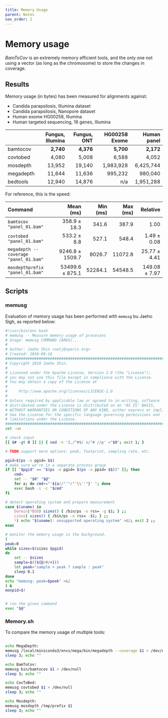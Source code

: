 ```yaml
---
title: Memory Usage
parent: Notes
nav_order: 2
---
```


# Memory usage

*BamToCov* is an extremely memory efficient tools, and the only one not
using a vector (as long as the chromosome) to store the changes in coverage.

## Results

Memory usage (in bytes) has been measured for alignments against:

* Candida parapsilosis, Illumina dataset
* Candida parapsilosis, Nanopore dataset
* Human exome HG00258, Illumina
* Human targeted sequencing, 16 genes, Illumina

|           | Fungus, Illumina | Fungus, ONT | HG00258 Exome | Human panel |
| --------- | ---------------: | ----------: | ------------: | ----------: |
| bamtocov  |        **2,740** |   **4,376** |     **5,700** |   **2,172** |
| covtobed  |            4,080 |       5,008 |         6,588 |       4,052 |
| mosdepth  |           13,952 |      19,140 |     1,983,928 |   6,425,744 |
| megadepth |           11,644 |      11,636 |       995,232 |     980,040 |
| bedtools  |           12,940 |      14,876 |           n/a |   1,951,288 |

For reference, this is the speed:

| Command                               |       Mean (ms) | Min (ms) | Max (ms) |      Relative |
| :------------------------------------ | --------------: | -------: | -------: | ------------: |
| `bamtocov "panel_01.bam"`             |    358.9 ± 18.3 |    341.6 |    387.9 |          1.00 |
| `covtobed "panel_01.bam"`             |     533.2 ± 8.8 |    527.1 |    548.4 |   1.49 ± 0.08 |
| `megadepth --coverage "panel_01.bam"` | 9246.8 ± 1509.7 |   8026.7 |  11072.8 |  25.77 ± 4.41 |
| `mosdepthprefix "panel_01.bam"`       | 53499.6 ± 875.1 |  52284.1 |  54548.5 | 149.08 ± 7.97 |

## Scripts

### memusg 

Evaluation of memory usage has been performed with `memusg` bu Jaeho Sigh,
as reported below:

```bash
#!/usr/bin/env bash
# memusg -- Measure memory usage of processes
# Usage: memusg COMMAND [ARGS]...
#
# Author: Jaeho Shin <netj@sparcs.org>
# Created: 2010-08-16
############################################################################
# Copyright 2010 Jaeho Shin.                                               #
#                                                                          #
# Licensed under the Apache License, Version 2.0 (the "License");          #
# you may not use this file except in compliance with the License.         #
# You may obtain a copy of the License at                                  #
#                                                                          #
#     http://www.apache.org/licenses/LICENSE-2.0                           #
#                                                                          #
# Unless required by applicable law or agreed to in writing, software      #
# distributed under the License is distributed on an "AS IS" BASIS,        #
# WITHOUT WARRANTIES OR CONDITIONS OF ANY KIND, either express or implied. #
# See the License for the specific language governing permissions and      #
# limitations under the License.                                           #
############################################################################
set -um

# check input
[[ $# -gt 0 ]] || { sed -n '2,/^#$/ s/^# //p' <"$0"; exit 1; }

# TODO support more options: peak, footprint, sampling rate, etc.

pgid=$(ps -o pgid= $$)
# make sure we're in a separate process group
if [[ "$pgid" == "$(ps -o pgid= $(ps -o ppid= $$))" ]]; then
    cmd=
    set -- "$0" "$@"
    for a; do cmd+="'${a//"'"/"'\\''"}' "; done
    exec bash -i -c "$cmd"
fi

# detect operating system and prepare measurement
case $(uname) in
    Darwin|*BSD) sizes() { /bin/ps -o rss= -g $1; } ;;
    Linux) sizes() { /bin/ps -o rss= -$1; } ;;
    *) echo "$(uname): unsupported operating system" >&2; exit 2 ;;
esac

# monitor the memory usage in the background.
(
peak=0
while sizes=$(sizes $pgid)
do
    set -- $sizes
    sample=$((${@/#/+}))
    let peak="sample > peak ? sample : peak"
    sleep 0.1
done
echo "memusg: peak=$peak" >&2
) &
monpid=$!


# run the given command
exec "$@"
```

### Memory.sh

To compare the memory usage of multiple tools:

```bash
 
echo MegaDepth:
memusg /local/miniconda3/envs/mega/bin/megadepth --coverage $1 > /dev/null
sleep 3; echo ""

echo BamToCov:
memusg bin/bamtocov $1 > /dev/null
sleep 3; echo ""

echo CovToBed:
memusg covtobed $1 > /dev/null
sleep 3; echo ""

echo Mosdepth:
memusg mosdepth /tmp/prefix $1
sleep 3; echo ""
```

